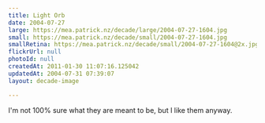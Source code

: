 ```yaml
---
title: Light Orb
date: 2004-07-27
large: https://mea.patrick.nz/decade/large/2004-07-27-1604.jpg
small: https://mea.patrick.nz/decade/small/2004-07-27-1604.jpg
smallRetina: https://mea.patrick.nz/decade/small/2004-07-27-1604@2x.jpg
flickrUrl: null
photoId: null
createdAt: 2011-01-30 11:07:16.125042
updatedAt: 2004-07-31 07:39:07
layout: decade-image

---
```

I'm not 100% sure what they are meant to be, but I like them anyway.

